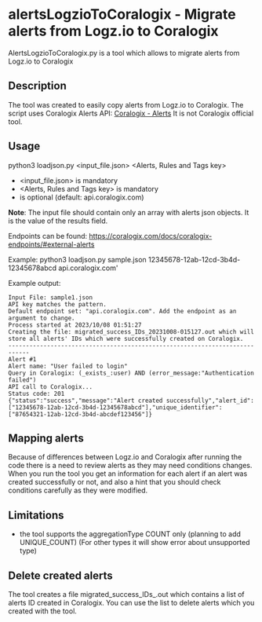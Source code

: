 # alertsLogzioToCoralogix - Migrate alerts from Logz.io to Coralogix
AlertsLogzioToCoralogix.py is a tool which allows to migrate alerts from Logz.io to Coralogix

## Description
The tool was created to easily copy alerts from Logz.io to Coralogix. The script uses Coralogix Alerts API: [Coralogix - Alerts](https://coralogix.com/docs/alerts-api/)
It is not Coralogix official tool.

## Usage
python3 loadjson.py <input_file.json> <Alerts, Rules and Tags key> <Endpoint>
* <input_file.json> is mandatory
* <Alerts, Rules and Tags key> is mandatory
* <Endpoint> is optional (default: api.coralogix.com)

<b>Note</b>: The input file should contain only an array with alerts json objects. It is the value of the results field.

Endpoints can be found: https://coralogix.com/docs/coralogix-endpoints/#external-alerts
       
Example:
     python3 loadjson.py sample.json 12345678-12ab-12cd-3b4d-12345678abcd api.coralogix.com'

Example output:
```
Input File: sample1.json
API key matches the pattern.
Default endpoint set: "api.coralogix.com". Add the endpoint as an argument to change.
Process started at 2023/10/08 01:51:27
Creating the file: migrated_success_IDs_20231008-015127.out which will store all alerts' IDs which were successfully created on Coralogix.
----------------------------------------------------------------------------
Alert #1
Alert name: "User failed to login"
Query in Coralogix: (_exists_:user) AND (error_message:"Authentication failed")
API call to Coralogix...
Status code: 201
{"status":"success","message":"Alert created successfully","alert_id":["12345678-12ab-12cd-3b4d-12345678abcd"],"unique_identifier":["87654321-12ab-12cd-3b4d-abcdef123456"]}
```

## Mapping alerts
Because of differences between Logz.io and Coralogix after running the code there is a need to review alerts as they may need conditions changes. When you run the tool you get an information for each alert if an alert was created successfully or not, and also a hint that you should check conditions carefully as they were modified.

## Limitations
* the tool supports the aggregationType COUNT only (planning to add UNIQUE_COUNT) (For other types it will show error about unsupported type)


## Delete created alerts
The tool creates a file migrated_success_IDs_<timestamp>.out which contains a list of alerts ID created in Coralogix. You can use the list to delete alerts which you created with the tool.


